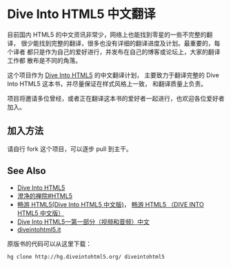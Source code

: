 
# Dive Into HTML5 中文翻译

目前国内 HTML5 的中文资讯非常少，网络上也能找到零星的一些不完整的翻译，
很少能找到完整的翻译，很多也没有详细的翻译进度及计划。最重要的，每个译者
都只是作为自己的爱好进行，并发布在自己的博客或论坛上，大家的翻译工作都
散布是不同的角落。

这个项目作为 [Dive Into HTML5](http://diveintohtml5.org/) 的中文翻译计划，
主要致力于翻译完整的 Dive Into HTML5 这本书，并尽量保证在样式风格上一致，
和翻译质量上负责。

项目将邀请多位曾经，或者正在翻译这本书的爱好者一起进行，也欢迎各位爱好者
加入。

## 加入方法

请自行 fork 这个项目，可以逐步 pull 到主干。

## See Also
* [Dive Into HTML5](http://diveintohtml5.org/)
* [澄净的禅院#HTML5](http://zhaojing.me/?cat=6)
* [畅游 HTML5(Dive Into HTML5 中文版)](http://www.diveintohtml5.com/)， [畅游 HTML5 （DIVE INTO HTML5 中文版）](http://ioio.name/dive-into-html5-cn.html)
* [Dive Into HTML5—第一部分（视频和音频）中文](http://www.fuzhijie.me/?p=124)
* [diveintohtml5.it](https://github.com/alieb/diveintohtml5.it)

原版书的代码可以从这里下载：

    hg clone http://hg.diveintohtml5.org/ diveintohtml5
